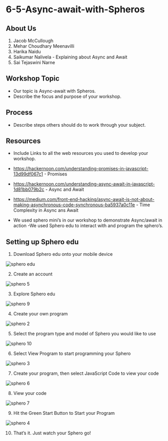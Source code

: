 # 6-5-Async-await-with-Spheros

## About Us
1. Jacob McCullough
2. Mehar Choudhary Meenavilli
3. Harika Naidu
4. Saikumar Nalivela - Explaining about Async and Await
5. Sai Tejaswini Narne

## Workshop Topic
- Our topic is Async-await with Spheros.
- Describe the focus and purpose of your workshop. 

## Process
- Describe steps others should do to work through your subject.

## Resources
- Include Links to all the web resources you used to develop your workshop.
- https://hackernoon.com/understanding-promises-in-javascript-13d99df067c1 -  Promises
- https://hackernoon.com/understanding-async-await-in-javascript-1d81bb079b2c - Async and Await
- https://medium.com/front-end-hacking/async-await-is-not-about-making-asynchronous-code-synchronous-ba5937a0c11e - Time Complexity in Async ans Await 

- We used sphero mini’s in our workshop to demonstrate Async/await in action
-We used Sphero edu to interact with and program the sphero’s.


## Setting up Sphero edu

1.	Download Sphero edu onto your mobile device

![sphero edu](https://user-images.githubusercontent.com/34502339/48323504-13183500-e5f2-11e8-9dc2-5312bd9f3e69.jpg)
 
2.	Create an account

![sphero 5](https://user-images.githubusercontent.com/34502339/48323521-27f4c880-e5f2-11e8-89c1-a5f782a5c750.PNG)
 
3.	Explore Sphero edu

![sphero 9](https://user-images.githubusercontent.com/34502339/48323535-3e028900-e5f2-11e8-84d8-fe32e641b957.PNG)
 

4.	Create your own program

![sphero 2](https://user-images.githubusercontent.com/34502339/48323549-4eb2ff00-e5f2-11e8-8400-c0d6697fccd1.PNG) 

5.	Select the program type and model of Sphero you would like to use
 
![sphero 10](https://user-images.githubusercontent.com/34502339/48323563-65f1ec80-e5f2-11e8-8152-2ca9ed983b50.PNG)

6.	Select View Program to start programming your Sphero
 
![sphero 3](https://user-images.githubusercontent.com/34502339/48323590-7bffad00-e5f2-11e8-819d-5fe1cde456f8.PNG)

7.	Create your program, then select JavaScript Code to view your code

 ![sphero 6](https://user-images.githubusercontent.com/34502339/48323609-96d22180-e5f2-11e8-9ac1-4f1d76d7aa09.PNG)

8.	View your code

![sphero 7](https://user-images.githubusercontent.com/34502339/48323638-b8cba400-e5f2-11e8-817b-58aaa0664194.PNG)

9.	Hit the Green Start Button to Start your Program

![sphero 4](https://user-images.githubusercontent.com/34502339/48323652-cd0fa100-e5f2-11e8-8e95-7b9c16756276.PNG)

10.	That’s it. Just watch your Sphero go! 
